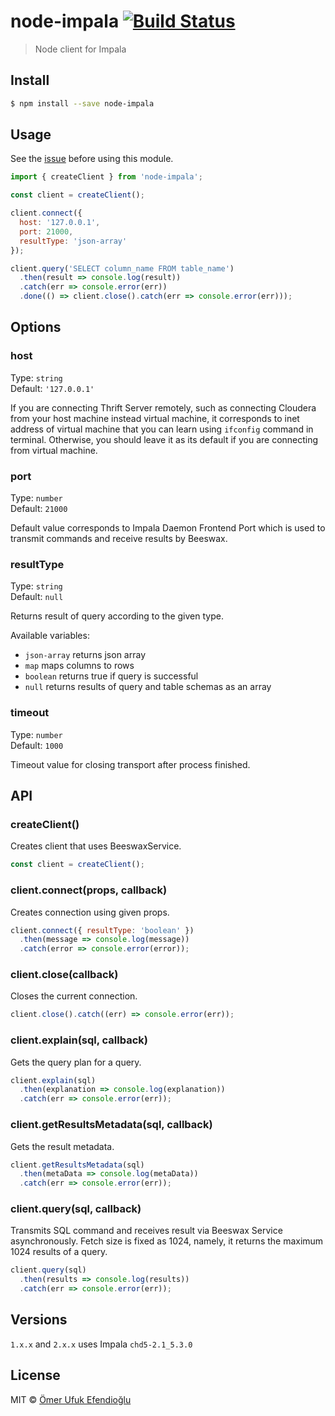 # node-impala [![Build Status](https://travis-ci.org/ufukomer/node-impala.svg?branch=master)](https://travis-ci.org/ufukomer/node-impala)

> Node client for Impala

## Install

```sh
$ npm install --save node-impala
```

## Usage

See the [issue](https://github.com/ufukomer/node-impala/issues/4) before using this module.

```js
import { createClient } from 'node-impala';

const client = createClient();

client.connect({
  host: '127.0.0.1',
  port: 21000,
  resultType: 'json-array'
});

client.query('SELECT column_name FROM table_name')
  .then(result => console.log(result))
  .catch(err => console.error(err))
  .done(() => client.close().catch(err => console.error(err)));
```

## Options

### host

Type: `string`<br>
Default: `'127.0.0.1'`

If you are connecting Thrift Server remotely, such as
connecting Cloudera from your host machine instead virtual
machine, it corresponds to inet address of virtual machine
that you can learn using `ifconfig` command in terminal.
Otherwise, you should leave it as its default if you are connecting from
virtual machine.

### port

Type: `number`<br>
Default: `21000`

Default value corresponds to Impala Daemon Frontend Port which
is used to transmit commands and receive results by Beeswax.

### resultType

Type: `string`<br>
Default: `null`

Returns result of query according to the given type.

Available variables:

- `json-array` returns json array
- `map` maps columns to rows
- `boolean` returns true if query is successful
- `null` returns results of query and table schemas as an array

### timeout

Type: `number`<br>
Default: `1000`

Timeout value for closing transport after process finished.

## API

### createClient()

Creates client that uses BeeswaxService.

```js
const client = createClient();
```

### client.connect(props, callback)

Creates connection using given props.

```js
client.connect({ resultType: 'boolean' })
  .then(message => console.log(message))
  .catch(error => console.error(error));
```

### client.close(callback)

Closes the current connection.

```js
client.close().catch((err) => console.error(err));
```

### client.explain(sql, callback)

Gets the query plan for a query.

```js
client.explain(sql)
  .then(explanation => console.log(explanation))
  .catch(err => console.error(err));
```

### client.getResultsMetadata(sql, callback)

Gets the result metadata.

```js
client.getResultsMetadata(sql)
  .then(metaData => console.log(metaData))
  .catch(err => console.error(err));
```

### client.query(sql, callback)

Transmits SQL command and receives result via Beeswax Service asynchronously. Fetch size is fixed as 1024, namely, it returns the maximum 1024 results of a query.

```js
client.query(sql)
  .then(results => console.log(results))
  .catch(err => console.error(err));
```

## Versions

`1.x.x` and `2.x.x` uses Impala `chd5-2.1_5.3.0`

## License

MIT © [Ömer Ufuk Efendioğlu](http://ufukomer.github.io)
